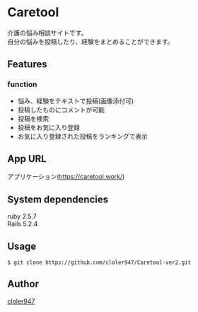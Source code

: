 # Caretool
介護の悩み相談サイトです。<br>
自分の悩みを投稿したり、経験をまとめることができます。

## Features
### function
* 悩み、経験をテキストで投稿(画像添付可)
* 投稿したものにコメントが可能
* 投稿を検索
* 投稿をお気に入り登録
* お気に入り登録された投稿をランキングで表示


##  App URL

アプリケーション(https://caretool.work/)

## System dependencies
ruby 2.5.7<br>
Rails 5.2.4

## Usage
`$ git clone https://github.com/cloler947/Caretool-ver2.git`

## Author
[cloler947](https://github.com/cloler947)

